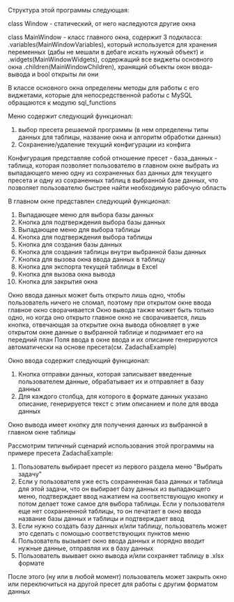 Структура этой программы следующая:

class Window - статический, от него наследуются другие окна

class MainWindow - класс главного окна, содержит 3 подкласса:
.variables(MainWindowVariables),
который используется для хранения переменных (дабы не мешали в дебаге искать нужный объект) и
.widgets(MainWindowWidgets), содержащий все виджеты основного окна
.children(MainWindowChildren), хранящий объекты окон ввода-вывода и bool открыты ли они

В классе основного окна определены методы для работы с его виджетами, которые для непосредственной
работы с MySQL обращаются к модулю sql_functions

Меню содержит следующий функционал:
1) выбор пресета решаемой программы (в нем определены типы данных для таблицы, название окна и алгоритм обработки данных)
2) Сохранение/удаление текущий конфигурации из конфига

Конфигурация представляе собой отношение пресет - база_данных - таблица, которая позволяет пользователю в главном окне выбрать из выпадающего меню одну из сохраненных баз данных для текущего пресета и одну из сохраненных таблиц в выбранной базе данных, что позволяет пользователю быстрее найти необходимую рабочую область

В главном окне представлен следующий функционал:
1) Выпадающее меню для выбора базы данных
2) Кнопка для подтверждения выбора базы данных
3) Выпадающее меню для выбора таблицы
4) Кнопка для подтверждения выбора таблицы
5) Кнопка для создания базы данных
6) Кнопка для создания таблицы внутри выбранной базы данных
7) Кнопка для вызова окна ввода данных в таблицу
8) Кнопка для экспорта текущей таблицы в Excel
9) Кнопка для вызова окна вывода
10) Кнопка для закрытия окна

Окно ввода данных может быть открыто лишь одно, чтобы пользователь ничего не сломал, поэтому при открытом окне ввода главное окно сворачивается
Окно вывода также может быть только одно, но когда оно открыто главное окно не сворачивается, лишь кнопка, отвечающая за открытие окна вывода обновляет в уже открытом окне данные о выбранной таблице и поднимает его на передний план
Поля ввода в окне ввода и их описание генерируются автоматически на основе пресета(см. ZadachaExample)

Окно ввода содержит следующий функционал:
1) Кнопка отправки данных, которая записывает введенные пользователем данные, обрабатывает их и отправляет в базу данных
2) Для каждого столбца, для которого в формате данных указано описание, генерируется текст с этим описанием и поле для ввода данных

Окно вывода имеет кнопку для получения данных из выбранной в главном окне таблицы

Рассмотрим типичный сценарий использования этой программы на примере пресета ZadachaExample:

1) Пользователь выбирает пресет из первого раздела меню "Выбрать задачу"
2) Если у пользователя уже есть сохранненная база данных и таблица для этой задачи, что он выбирает базу данных из выпадающего меню, подтверждает ввод нажатием на соответствующую кнопку и потом делает тоже самое для выбора таблицы. Если у пользователя еще нет сохранненной таблицы, то он печатает в окно ввода название базы данных и таблицы и подтверждает ввод
3) Если нужно создать базу данных и/или таблицу, пользователь может это сделать с помощью соответствующих пунктов меню
4) Пользователь вызывает окно ввода данных и порядно вводит нужные данные, отправляя их в базу данных
5) Пользователь выывает окно вывода и/или сохраняет таблицу в .xlsx формате

После этого (ну или в любой момент) пользователь может закрыть окно или переключиться на другой пресет для работы с другим форматом данных
